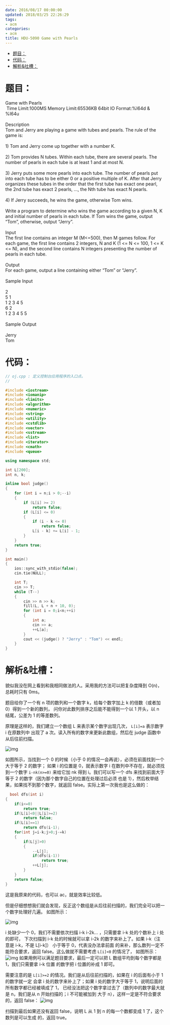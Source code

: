 ```yaml
---
date: 2016/08/17 00:00:00
updated: 2018/03/25 22:26:29
tags:
- acm
categories:
- acm
title: HDU-5090 Game with Pearls
---
```


- [题目：](#sec-)
- [代码：](#sec-)
- [解析&吐槽：](#sec-)


# 题目：<a id="sec-"></a>

<p class="verse">
Game with Pearls<br />
&#xa0;Time Limit:1000MS     Memory Limit:65536KB     64bit IO Format:%I64d & %I64u<br />
<br />
Description<br />
Tom and Jerry are playing a game with tubes and pearls. The rule of the game is:<br />
<br />
1) Tom and Jerry come up together with a number K.<br />
<br />
2) Tom provides N tubes. Within each tube, there are several pearls. The number of pearls in each tube is at least 1 and at most N.<br />
<br />
3) Jerry puts some more pearls into each tube. The number of pearls put into each tube has to be either 0 or a positive multiple of K. After that Jerry organizes these tubes in the order that the first tube has exact one pearl, the 2nd tube has exact 2 pearls, …, the Nth tube has exact N pearls.<br />
<br />
4) If Jerry succeeds, he wins the game, otherwise Tom wins.<br />
<br />
Write a program to determine who wins the game according to a given N, K and initial number of pearls in each tube. If Tom wins the game, output “Tom”, otherwise, output “Jerry”.<br />
<br />
Input<br />
The first line contains an integer M (M<=500), then M games follow. For each game, the first line contains 2 integers, N and K (1 <= N <= 100, 1 <= K <= N), and the second line contains N integers presenting the number of pearls in each tube.<br />
<br />
Output<br />
For each game, output a line containing either “Tom” or “Jerry”.<br />
<br />
Sample Input<br />
<br />
2<br />
5 1<br />
1 2 3 4 5<br />
6 2<br />
1 2 3 4 5 5<br />
<br />
Sample Output<br />
<br />
Jerry<br />
Tom<br />
</p>

# 代码：<a id="sec-"></a>

```c++
// oj.cpp : 定义控制台应用程序的入口点。
//

#include <iostream>
#include <iomanip>
#include <limits>
#include <algorithm>
#include <numeric>
#include <string>
#include <utility>
#include <cstdlib>
#include <vector>
#include <sstream>
#include <list>
#include <iterator>
#include <cmath>
#include <queue>

using namespace std;

int L[200];
int n, k;

inline bool judge()
{
    for (int i = n;i > 0;--i)
    {
        if (L[i] >= 2)
            return false;
        if (L[i] <= 0)
        {
            if (i - k <= 0)
                return false;
            L[i - k] += L[i] - 1;
        }
    }
    return true;
}

int main()
{
    ios::sync_with_stdio(false);
    cin.tie(NULL);

    int T;
    cin >> T;
    while (T--)
    {
        cin >> n >> k;
        fill(L, L + n + 10, 0);
        for (int i = 0;i<n;++i)
        {
            int a;
            cin >> a;
            ++L[a];
        }
        cout << (judge() ? "Jerry" : "Tom") << endl;
    }
}
```

# 解析&吐槽：<a id="sec-"></a>

貌似我没在网上看到和我相同做法的人。采用我的方法可以把复杂度降到 O(n)，总耗时只有 0ms。

题目给你了一个有 n 项的数列和一个数字 k，给每个数字加上 k 的倍数（或者加 0）得到一个新的数列， 问你对此数列排序之后能不能得到一个以 1 开头，以 n 结尾，公差为 1 的等差数列。

原理是这样的，我们建立一个数组 L 来表示某个数字出现几次， `L[i]=a` 表示数字 i 在原数列中 出现了 a 次。读入所有的数字来更新此数组，然后在 judge 函数中从后往前扫描。

![img](hdu-5090-1.png)

如图所示，当找到一个 0 的时候（小于 0 的情况一会再说），必须在前面找到一个大于等于 2 的数字； 如果 i 的位置是 0，就表示数字 i 在数列中不存在，就必须找到一个数字 `i-nk(n>=0)` 来给它加 nk 得到 i。我们可以写一个 dfs 来找到前面大于等于 2 的数字（因为那个数字自己的位置在处理过后必须 也是 1），然后枚举结果，如果找不到那个数字，就返回 false。实际上第一次我也是这么做的：

```c++
  bool dfs(int i)
{
    if(i<=0)
        return true;
    if(L[i]<0||L[i]>=2)
        return false;
    if(L[i]==1)
        return dfs(i-1);
    for(int j=i-k;j>0;j-=k)
    {
        if(L[j]>0)
        {
            --L[j];
            if(dfs(i-1))
                return true;
            ++L[j];
        }
    }
    return false;
}
```

这是我原来的代码，也可以 ac，就是效率比较低。

但是仔细想想我们就会发现，反正这个数组是从后往前扫描的，我们完全可以把一个数字处理好几遍。 如图所示：

![img](hdu-5090-2.png)

i 处缺少一个 0，我们不需要依次扫描 i-k i-2k... ，只需要拿 i-k 处的个数补上 i 处的即可， 下次扫描到 i-k 处的时候就可以拿 i-2k 的数字来补上了。如果 i-k（注意是 i-k，不是 L[i-k]） 小于等于 0，代表没办法拿前面 的来补，那么数列一定不能符合要求，返回 false。这么做就不需要考虑 `L[i]<0` 的情况了， 如图所示： ![img](hdu-5090-3.png) 如果用例可以满足题目要求，最后一定可以把 L 数组平均到每个数字都是 1，我们只需要拿 i-k 位置 的数字把 i 位置的补成 1 即可。

需要注意的是 `L[i]>=2` 的情况。我们是从后往前扫描的，如果在 i 的后面有小于 1 的数字就一定 会拿 i 处的数字来补上了；如果 i 处的数字大于等于 1，说明后面的所有数字都已经被填成了 1， 已经没法把这个数字拿过去了（数列中的数字最大就是 n，我们是从 n 开始扫描的；i 不可能被加到 大于 n），这样一定是不符合要求的，返回 false： ![img](hdu-5090-4.png)

扫描到最后如果还没有返回 false，说明 L 从 1 到 n 的每一个数都变成 1 了，这个数列是可以生成 的，返回 true。
